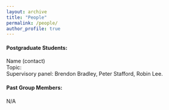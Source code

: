 ```yaml
---
layout: archive
title: "People"
permalink: /people/
author_profile: true
---
```


#### Postgraduate Students:

Name (contact)  
Topic:  
Supervisory panel: Brendon Bradley, Peter Stafford, Robin Lee.  

#### Past Group Members:

N/A
